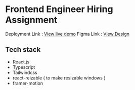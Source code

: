 # Frontend Engineer Hiring Assignment 

Deployment Link : [View live demo](https://frontend-assignment-pi-taupe.vercel.app/)
Figma Link : [View Design](https://www.figma.com/file/Cc7aXg31H0smqVfkqOD0tS/Frontend-Dev?type=design&node-id=0-1&mode=design&t=uJtR53J00gWBpkuk-0)


## Tech stack 

- React.js
- Typescript
- Tailwindcss
- react-reizable ( to make resizable windows )
- framer-motion





